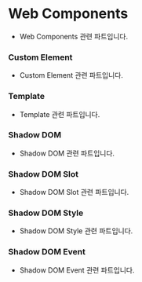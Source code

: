 # Web Components

- Web Components 관련 파트입니다.

### Custom Element

- Custom Element 관련 파트입니다.

### Template

- Template 관련 파트입니다.

### Shadow DOM

- Shadow DOM 관련 파트입니다.

### Shadow DOM Slot

- Shadow DOM Slot 관련 파트입니다.

### Shadow DOM Style

- Shadow DOM Style 관련 파트입니다.

### Shadow DOM Event

- Shadow DOM Event 관련 파트입니다.
